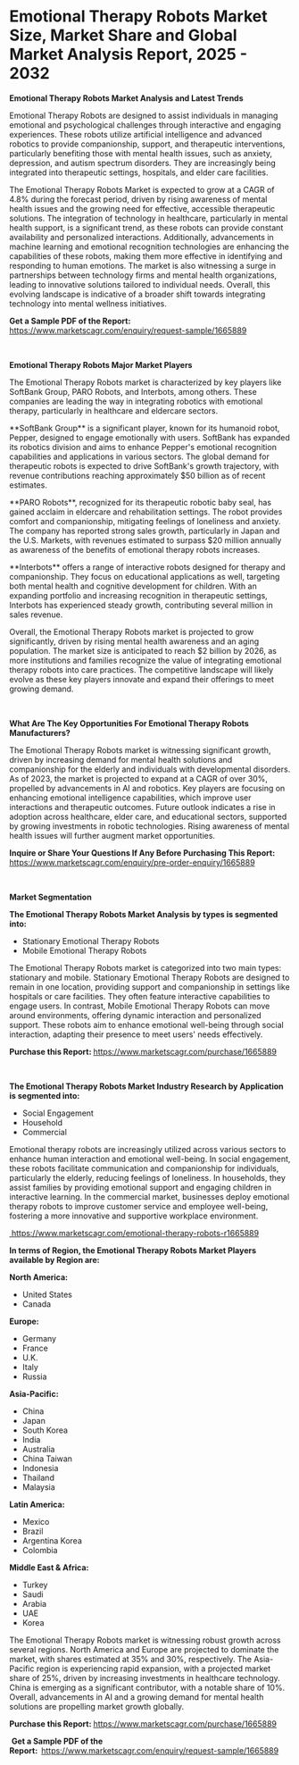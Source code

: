<p><h1>Emotional Therapy Robots Market Size, Market Share and Global Market Analysis Report, 2025 - 2032</h1></p><p><strong>Emotional Therapy Robots Market Analysis and Latest Trends</strong></p>
<p><p>Emotional Therapy Robots are designed to assist individuals in managing emotional and psychological challenges through interactive and engaging experiences. These robots utilize artificial intelligence and advanced robotics to provide companionship, support, and therapeutic interventions, particularly benefiting those with mental health issues, such as anxiety, depression, and autism spectrum disorders. They are increasingly being integrated into therapeutic settings, hospitals, and elder care facilities.</p><p>The Emotional Therapy Robots Market is expected to grow at a CAGR of 4.8% during the forecast period, driven by rising awareness of mental health issues and the growing need for effective, accessible therapeutic solutions. The integration of technology in healthcare, particularly in mental health support, is a significant trend, as these robots can provide constant availability and personalized interactions. Additionally, advancements in machine learning and emotional recognition technologies are enhancing the capabilities of these robots, making them more effective in identifying and responding to human emotions. The market is also witnessing a surge in partnerships between technology firms and mental health organizations, leading to innovative solutions tailored to individual needs. Overall, this evolving landscape is indicative of a broader shift towards integrating technology into mental wellness initiatives.</p></p>
<p><strong>Get a Sample PDF of the Report:&nbsp;</strong> <a href="https://www.marketscagr.com/enquiry/request-sample/1665889?utm_campaign=3358&utm_medium=2&utm_source=Github&utm_content=ia&utm_term=18042025&utm_id=emotional-therapy-robots">https://www.marketscagr.com/enquiry/request-sample/1665889</a></p>
<p>&nbsp;</p>
<p><strong>Emotional Therapy Robots Major Market Players</strong></p>
<p><p>The Emotional Therapy Robots market is characterized by key players like SoftBank Group, PARO Robots, and Interbots, among others. These companies are leading the way in integrating robotics with emotional therapy, particularly in healthcare and eldercare sectors.</p><p>**SoftBank Group** is a significant player, known for its humanoid robot, Pepper, designed to engage emotionally with users. SoftBank has expanded its robotics division and aims to enhance Pepper's emotional recognition capabilities and applications in various sectors. The global demand for therapeutic robots is expected to drive SoftBank's growth trajectory, with revenue contributions reaching approximately $50 billion as of recent estimates.</p><p>**PARO Robots**, recognized for its therapeutic robotic baby seal, has gained acclaim in eldercare and rehabilitation settings. The robot provides comfort and companionship, mitigating feelings of loneliness and anxiety. The company has reported strong sales growth, particularly in Japan and the U.S. Markets, with revenues estimated to surpass $20 million annually as awareness of the benefits of emotional therapy robots increases.</p><p>**Interbots** offers a range of interactive robots designed for therapy and companionship. They focus on educational applications as well, targeting both mental health and cognitive development for children. With an expanding portfolio and increasing recognition in therapeutic settings, Interbots has experienced steady growth, contributing several million in sales revenue.</p><p>Overall, the Emotional Therapy Robots market is projected to grow significantly, driven by rising mental health awareness and an aging population. The market size is anticipated to reach $2 billion by 2026, as more institutions and families recognize the value of integrating emotional therapy robots into care practices. The competitive landscape will likely evolve as these key players innovate and expand their offerings to meet growing demand.</p></p>
<p>&nbsp;</p>
<p><strong>What Are The Key Opportunities For Emotional Therapy Robots Manufacturers?</strong></p>
<p><p>The Emotional Therapy Robots market is witnessing significant growth, driven by increasing demand for mental health solutions and companionship for the elderly and individuals with developmental disorders. As of 2023, the market is projected to expand at a CAGR of over 30%, propelled by advancements in AI and robotics. Key players are focusing on enhancing emotional intelligence capabilities, which improve user interactions and therapeutic outcomes. Future outlook indicates a rise in adoption across healthcare, elder care, and educational sectors, supported by growing investments in robotic technologies. Rising awareness of mental health issues will further augment market opportunities.</p></p>
<p><strong>Inquire or Share Your Questions If Any Before Purchasing This Report:</strong> <a href="https://www.marketscagr.com/enquiry/pre-order-enquiry/1665889?utm_campaign=3358&utm_medium=2&utm_source=Github&utm_content=ia&utm_term=18042025&utm_id=emotional-therapy-robots">https://www.marketscagr.com/enquiry/pre-order-enquiry/1665889</a></p>
<p>&nbsp;</p>
<p><strong>Market Segmentation</strong></p>
<p><strong>The Emotional Therapy Robots Market Analysis by types is segmented into:</strong></p>
<p><ul><li>Stationary Emotional Therapy Robots</li><li>Mobile Emotional Therapy Robots</li></ul></p>
<p><p>The Emotional Therapy Robots market is categorized into two main types: stationary and mobile. Stationary Emotional Therapy Robots are designed to remain in one location, providing support and companionship in settings like hospitals or care facilities. They often feature interactive capabilities to engage users. In contrast, Mobile Emotional Therapy Robots can move around environments, offering dynamic interaction and personalized support. These robots aim to enhance emotional well-being through social interaction, adapting their presence to meet users' needs effectively.</p></p>
<p><strong>Purchase this Report:&nbsp;</strong><a href="https://www.marketscagr.com/purchase/1665889?utm_campaign=3358&utm_medium=2&utm_source=Github&utm_content=ia&utm_term=18042025&utm_id=emotional-therapy-robots">https://www.marketscagr.com/purchase/1665889</a></p>
<p>&nbsp;</p>
<p><strong>The Emotional Therapy Robots Market Industry Research by Application is segmented into:</strong></p>
<p><ul><li>Social Engagement</li><li>Household</li><li>Commercial</li></ul></p>
<p><p>Emotional therapy robots are increasingly utilized across various sectors to enhance human interaction and emotional well-being. In social engagement, these robots facilitate communication and companionship for individuals, particularly the elderly, reducing feelings of loneliness. In households, they assist families by providing emotional support and engaging children in interactive learning. In the commercial market, businesses deploy emotional therapy robots to improve customer service and employee well-being, fostering a more innovative and supportive workplace environment.</p></p>
<p><a href="https://www.marketscagr.com/emotional-therapy-robots-r1665889?utm_campaign=3358&utm_medium=2&utm_source=Github&utm_content=ia&utm_term=18042025&utm_id=emotional-therapy-robots">&nbsp;https://www.marketscagr.com/emotional-therapy-robots-r1665889</a></p>
<p><strong>In terms of Region, the Emotional Therapy Robots Market Players available by Region are:</strong></p>
<p>
    <p> <strong> North America: </strong>
        <ul>
            <li>United States</li>
            <li>Canada</li>
        </ul>
        </p> 
    <p> <strong> Europe: </strong>
        <ul>
            <li>Germany</li>
            <li>France</li>
            <li>U.K.</li>
            <li>Italy</li>
            <li>Russia</li>
        </ul>
        </p> 
    <p> <strong> Asia-Pacific: </strong>
        <ul>
            <li>China</li>
            <li>Japan</li>
            <li>South Korea</li>
            <li>India</li>
            <li>Australia</li>
            <li>China Taiwan</li>
            <li>Indonesia</li>
            <li>Thailand</li>
            <li>Malaysia</li>
        </ul>
        </p> 
    <p> <strong> Latin America: </strong>
        <ul>
            <li>Mexico</li>
            <li>Brazil</li>
            <li>Argentina Korea</li>
            <li>Colombia</li>
        </ul>
        </p> 
    <p> <strong> Middle East & Africa: </strong>
        <ul>
            <li>Turkey</li>
            <li>Saudi</li>
            <li>Arabia</li>
            <li>UAE</li>
            <li>Korea</li>
        </ul>
    </p>
    </p>
<p><p>The Emotional Therapy Robots market is witnessing robust growth across several regions. North America and Europe are projected to dominate the market, with shares estimated at 35% and 30%, respectively. The Asia-Pacific region is experiencing rapid expansion, with a projected market share of 25%, driven by increasing investments in healthcare technology. China is emerging as a significant contributor, with a notable share of 10%. Overall, advancements in AI and a growing demand for mental health solutions are propelling market growth globally.</p></p>
<p><strong>Purchase this Report: </strong><a href="https://www.marketscagr.com/purchase/1665889?utm_campaign=3358&utm_medium=2&utm_source=Github&utm_content=ia&utm_term=18042025&utm_id=emotional-therapy-robots">https://www.marketscagr.com/purchase/1665889</a></p>
<p>&nbsp;<strong>Get a Sample PDF of the Report:&nbsp;&nbsp;</strong><a href="https://www.marketscagr.com/enquiry/request-sample/1665889?utm_campaign=3358&utm_medium=2&utm_source=Github&utm_content=ia&utm_term=18042025&utm_id=emotional-therapy-robots">https://www.marketscagr.com/enquiry/request-sample/1665889</a></p>
<p><strong></strong></p>
<p><p></p><p></p><p></p></p>